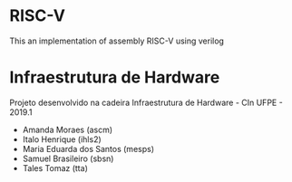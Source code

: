 # RISC-V
This an implementation of assembly RISC-V using verilog

# Infraestrutura de Hardware
Projeto desenvolvido na cadeira Infraestrutura de Hardware - CIn UFPE - 2019.1

- Amanda Moraes (ascm)
- Italo Henrique (ihls2)
- Maria Eduarda dos Santos (mesps)
- Samuel Brasileiro (sbsn)
- Tales Tomaz (tta)

